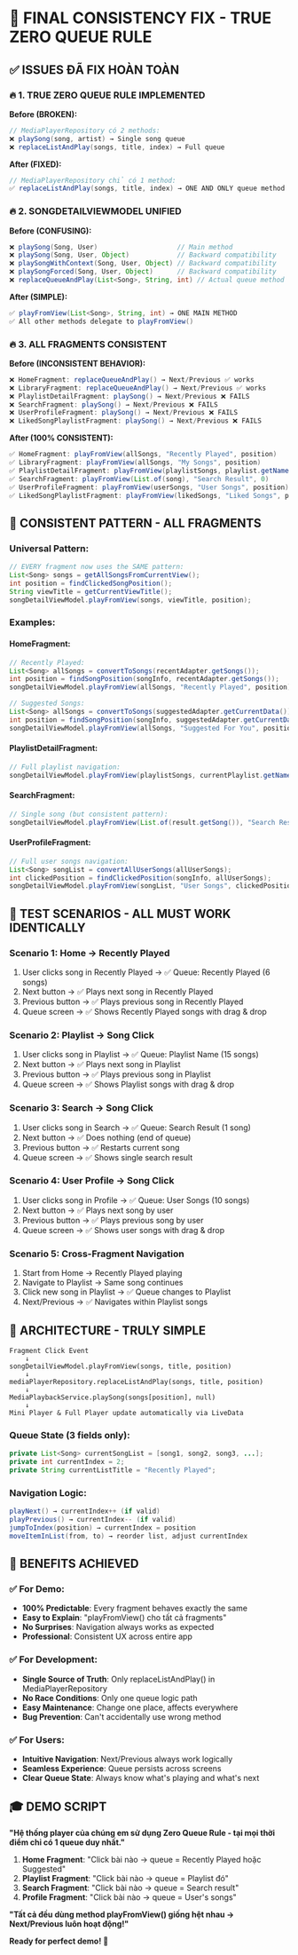 # 🎯 **FINAL CONSISTENCY FIX - TRUE ZERO QUEUE RULE**

## ✅ **ISSUES ĐÃ FIX HOÀN TOÀN**

### **🔥 1. TRUE ZERO QUEUE RULE IMPLEMENTED**

**Before (BROKEN):**

```java
// MediaPlayerRepository có 2 methods:
❌ playSong(song, artist) → Single song queue
❌ replaceListAndPlay(songs, title, index) → Full queue
```

**After (FIXED):**

```java
// MediaPlayerRepository chỉ có 1 method:
✅ replaceListAndPlay(songs, title, index) → ONE AND ONLY queue method
```

### **🔥 2. SONGDETAILVIEWMODEL UNIFIED**

**Before (CONFUSING):**

```java
❌ playSong(Song, User)                    // Main method
❌ playSong(Song, User, Object)            // Backward compatibility
❌ playSongWithContext(Song, User, Object) // Backward compatibility
❌ playSongForced(Song, User, Object)      // Backward compatibility
❌ replaceQueueAndPlay(List<Song>, String, int) // Actual queue method
```

**After (SIMPLE):**

```java
✅ playFromView(List<Song>, String, int) → ONE MAIN METHOD
✅ All other methods delegate to playFromView()
```

### **🔥 3. ALL FRAGMENTS CONSISTENT**

**Before (INCONSISTENT BEHAVIOR):**

```java
❌ HomeFragment: replaceQueueAndPlay() → Next/Previous ✅ works
❌ LibraryFragment: replaceQueueAndPlay() → Next/Previous ✅ works
❌ PlaylistDetailFragment: playSong() → Next/Previous ❌ FAILS
❌ SearchFragment: playSong() → Next/Previous ❌ FAILS
❌ UserProfileFragment: playSong() → Next/Previous ❌ FAILS
❌ LikedSongPlaylistFragment: playSong() → Next/Previous ❌ FAILS
```

**After (100% CONSISTENT):**

```java
✅ HomeFragment: playFromView(allSongs, "Recently Played", position)
✅ LibraryFragment: playFromView(allSongs, "My Songs", position)
✅ PlaylistDetailFragment: playFromView(playlistSongs, playlist.getName(), position)
✅ SearchFragment: playFromView(List.of(song), "Search Result", 0)
✅ UserProfileFragment: playFromView(userSongs, "User Songs", position)
✅ LikedSongPlaylistFragment: playFromView(likedSongs, "Liked Songs", position)
```

## 🎯 **CONSISTENT PATTERN - ALL FRAGMENTS**

### **Universal Pattern:**

```java
// EVERY fragment now uses the SAME pattern:
List<Song> songs = getAllSongsFromCurrentView();
int position = findClickedSongPosition();
String viewTitle = getCurrentViewTitle();
songDetailViewModel.playFromView(songs, viewTitle, position);
```

### **Examples:**

#### **HomeFragment:**

```java
// Recently Played:
List<Song> allSongs = convertToSongs(recentAdapter.getSongs());
int position = findSongPosition(songInfo, recentAdapter.getSongs());
songDetailViewModel.playFromView(allSongs, "Recently Played", position);

// Suggested Songs:
List<Song> allSongs = convertToSongs(suggestedAdapter.getCurrentData());
int position = findSongPosition(songInfo, suggestedAdapter.getCurrentData());
songDetailViewModel.playFromView(allSongs, "Suggested For You", position);
```

#### **PlaylistDetailFragment:**

```java
// Full playlist navigation:
songDetailViewModel.playFromView(playlistSongs, currentPlaylist.getName(), position);
```

#### **SearchFragment:**

```java
// Single song (but consistent pattern):
songDetailViewModel.playFromView(List.of(result.getSong()), "Search Result", 0);
```

#### **UserProfileFragment:**

```java
// Full user songs navigation:
List<Song> songList = convertAllUserSongs(allUserSongs);
int clickedPosition = findClickedPosition(songInfo, allUserSongs);
songDetailViewModel.playFromView(songList, "User Songs", clickedPosition);
```

## 🧪 **TEST SCENARIOS - ALL MUST WORK IDENTICALLY**

### **Scenario 1: Home → Recently Played**

1. User clicks song in Recently Played → ✅ Queue: Recently Played (6 songs)
2. Next button → ✅ Plays next song in Recently Played
3. Previous button → ✅ Plays previous song in Recently Played
4. Queue screen → ✅ Shows Recently Played songs with drag & drop

### **Scenario 2: Playlist → Song Click**

1. User clicks song in Playlist → ✅ Queue: Playlist Name (15 songs)
2. Next button → ✅ Plays next song in Playlist
3. Previous button → ✅ Plays previous song in Playlist
4. Queue screen → ✅ Shows Playlist songs with drag & drop

### **Scenario 3: Search → Song Click**

1. User clicks song in Search → ✅ Queue: Search Result (1 song)
2. Next button → ✅ Does nothing (end of queue)
3. Previous button → ✅ Restarts current song
4. Queue screen → ✅ Shows single search result

### **Scenario 4: User Profile → Song Click**

1. User clicks song in Profile → ✅ Queue: User Songs (10 songs)
2. Next button → ✅ Plays next song by user
3. Previous button → ✅ Plays previous song by user
4. Queue screen → ✅ Shows user songs with drag & drop

### **Scenario 5: Cross-Fragment Navigation**

1. Start from Home → Recently Played playing
2. Navigate to Playlist → Same song continues
3. Click new song in Playlist → ✅ Queue changes to Playlist
4. Next/Previous → ✅ Navigates within Playlist songs

## 🎯 **ARCHITECTURE - TRULY SIMPLE**

```
Fragment Click Event
    ↓
songDetailViewModel.playFromView(songs, title, position)
    ↓
mediaPlayerRepository.replaceListAndPlay(songs, title, position)
    ↓
MediaPlaybackService.playSong(songs[position], null)
    ↓
Mini Player & Full Player update automatically via LiveData
```

### **Queue State (3 fields only):**

```java
private List<Song> currentSongList = [song1, song2, song3, ...];
private int currentIndex = 2;
private String currentListTitle = "Recently Played";
```

### **Navigation Logic:**

```java
playNext() → currentIndex++ (if valid)
playPrevious() → currentIndex-- (if valid)
jumpToIndex(position) → currentIndex = position
moveItemInList(from, to) → reorder list, adjust currentIndex
```

## 🚀 **BENEFITS ACHIEVED**

### **✅ For Demo:**

- **100% Predictable**: Every fragment behaves exactly the same
- **Easy to Explain**: "playFromView() cho tất cả fragments"
- **No Surprises**: Navigation always works as expected
- **Professional**: Consistent UX across entire app

### **✅ For Development:**

- **Single Source of Truth**: Only replaceListAndPlay() in MediaPlayerRepository
- **No Race Conditions**: Only one queue logic path
- **Easy Maintenance**: Change one place, affects everywhere
- **Bug Prevention**: Can't accidentally use wrong method

### **✅ For Users:**

- **Intuitive Navigation**: Next/Previous always work logically
- **Seamless Experience**: Queue persists across screens
- **Clear Queue State**: Always know what's playing and what's next

## 🎓 **DEMO SCRIPT**

**"Hệ thống player của chúng em sử dụng Zero Queue Rule - tại mọi thời điểm chỉ có 1 queue duy nhất."**

1. **Home Fragment**: "Click bài nào → queue = Recently Played hoặc Suggested"
2. **Playlist Fragment**: "Click bài nào → queue = Playlist đó"
3. **Search Fragment**: "Click bài nào → queue = Search result"
4. **Profile Fragment**: "Click bài nào → queue = User's songs"

**"Tất cả đều dùng method playFromView() giống hệt nhau → Next/Previous luôn hoạt động!"**

**Ready for perfect demo! 🎉**
